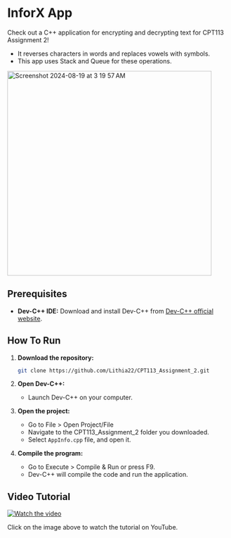 # InforX App

Check out a C++ application for encrypting and decrypting text for CPT113 Assignment 2!
- It reverses characters in words and replaces vowels with symbols.
- This app uses Stack and Queue for these operations.

<img width="465" alt="Screenshot 2024-08-19 at 3 19 57 AM" src="https://github.com/user-attachments/assets/fc070e6b-6ef7-4809-9118-206b71a268ce">

## Prerequisites

- **Dev-C++ IDE:** Download and install Dev-C++ from [Dev-C++ official website](https://www.bloodshed.net/devcpp.html).
  
## How To Run

1. **Download the repository:**

   ```bash
   git clone https://github.com/Lithia22/CPT113_Assignment_2.git

2. **Open Dev-C++:**
   - Launch Dev-C++ on your computer.

3. **Open the project:**
   - Go to File > Open Project/File
   - Navigate to the CPT113_Assignment_2 folder you downloaded.
   - Select `AppInfo.cpp` file, and open it.

4. **Compile the program:**
   - Go to Execute > Compile & Run or press F9.
   - Dev-C++ will compile the code and run the application.

## Video Tutorial

[![Watch the video](https://img.youtube.com/vi/pOIkJ3mWitw/0.jpg)](https://youtu.be/pOIkJ3mWitw)

Click on the image above to watch the tutorial on YouTube.

